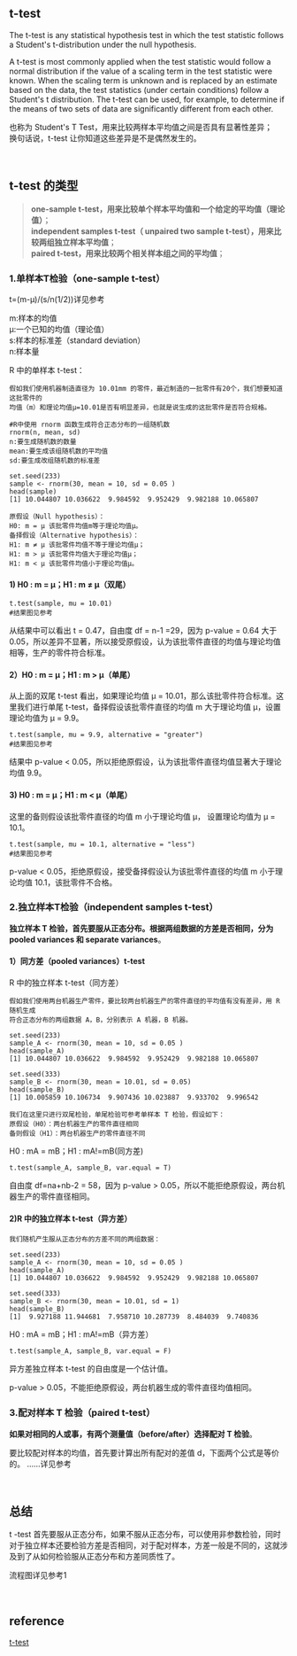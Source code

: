 ## t-test 
The t-test is any statistical hypothesis test in which the test statistic follows a Student's t-distribution under the null hypothesis.

A t-test is most commonly applied when the test statistic would follow a normal distribution if the value of a scaling term in the test statistic were known. When the scaling term is unknown and is replaced by an estimate based on the data, the test statistics (under certain conditions) follow a Student's t distribution. The t-test can be used, for example, to determine if the means of two sets of data are significantly different from each other.

也称为 Student's T Test，用来比较两样本平均值之间是否具有显著性差异；  
换句话说，t-test 让你知道这些差异是不是偶然发生的。

&nbsp;
## t-test 的类型
> **one-sample t-test，用来比较单个样本平均值和一个给定的平均值（理论值）**；  
**independent samples t-test（ unpaired two sample t-test），用来比较两组独立样本平均值**；  
**paired t-test，用来比较两个相关样本组之间的平均值**；

### 1.单样本T检验（one-sample t-test）
t=(m-μ)/(s/n(1/2))详见参考

m:样本的均值  
μ:一个已知的均值（理论值）  
s:样本的标准差（standard deviation）  
n:样本量
 
R 中的单样本 t-test：  
```
假如我们使用机器制造直径为 10.01mm 的零件，最近制造的一批零件有20个，我们想要知道这批零件的
均值（m）和理论均值μ=10.01是否有明显差异，也就是说生成的这批零件是否符合规格。

#R中使用 rnorm 函数生成符合正态分布的一组随机数
rnorm(n, mean, sd)
n:要生成随机数的数量
mean:要生成该组随机数的平均值
sd:要生成改组随机数的标准差

set.seed(233)
sample <- rnorm(30, mean = 10, sd = 0.05 )
head(sample)
[1] 10.044807 10.036622  9.984592  9.952429  9.982188 10.065807

原假设（Null hypothesis）：
H0: m = μ 该批零件均值m等于理论均值μ。
备择假设（Alternative hypothesis）：
H1: m ≠ μ 该批零件均值不等于理论均值μ；
H1: m > μ 该批零件均值大于理论均值μ；
H1: m < μ 该批零件均值小于理论均值μ。
```
#### 1) H0 : m = μ；H1 : m ≠ μ（双尾）
```
t.test(sample, mu = 10.01)  
#结果图见参考
```
从结果中可以看出 t = 0.47，自由度 df = n-1 =29，因为 p-value = 0.64 大于 0.05，所以差异不显著，所以接受原假设，认为该批零件直径的均值与理论均值相等，生产的零件符合标准。
#### 2）H0 : m = μ；H1 : m > μ（单尾）
从上面的双尾 t-test 看出，如果理论均值 μ = 10.01，那么该批零件符合标准。这里我们进行单尾 t-test，备择假设该批零件直径的均值 m 大于理论均值 μ，设置理论均值为 μ = 9.9。
```
t.test(sample, mu = 9.9, alternative = "greater")
#结果图见参考
```
结果中 p-value < 0.05，所以拒绝原假设，认为该批零件直径均值显著大于理论均值 9.9。
#### 3) H0 : m = μ；H1 : m < μ（单尾）
这里的备则假设该批零件直径的均值 m 小于理论均值 μ， 设置理论均值为 μ = 10.1。
```
t.test(sample, mu = 10.1, alternative = "less")
#结果图见参考
```
p-value < 0.05，拒绝原假设，接受备择假设认为该批零件直径的均值 m 小于理论均值 10.1，该批零件不合格。

### 2.独立样本T检验（independent samples t-test）
**独立样本 T 检验，首先要服从正态分布。根据两组数据的方差是否相同，分为 pooled variances 和 separate variances**。

#### 1）同方差（pooled variances）t-test
R 中的独立样本 t-test（同方差）  
```
假如我们使用两台机器生产零件，要比较两台机器生产的零件直径的平均值有没有差异，用 R 随机生成
符合正态分布的两组数据 A，B，分别表示 A 机器，B 机器。

set.seed(233)
sample_A <- rnorm(30, mean = 10, sd = 0.05 )
head(sample_A)
[1] 10.044807 10.036622  9.984592  9.952429  9.982188 10.065807

set.seed(333)
sample_B <- rnorm(30, mean = 10.01, sd = 0.05)
head(sample_B)
[1] 10.005859 10.106734  9.907436 10.023887  9.933702  9.996542

我们在这里只进行双尾检验，单尾检验可参考单样本 T 检验，假设如下：
原假设（H0）：两台机器生产的零件直径相同
备则假设（H1）：两台机器生产的零件直径不同
```
H0 : mA = mB；H1 : mA!=mB(同方差)
```
t.test(sample_A, sample_B, var.equal = T)
```
自由度 df=na+nb-2 = 58，因为 p-value > 0.05，所以不能拒绝原假设，两台机器生产的零件直径相同。
#### 2)R 中的独立样本 t-test（异方差）
```
我们随机产生服从正态分布的方差不同的两组数据：

set.seed(233)
sample_A <- rnorm(30, mean = 10, sd = 0.05 )
head(sample_A)
[1] 10.044807 10.036622  9.984592  9.952429  9.982188 10.065807

set.seed(333)
sample_B <- rnorm(30, mean = 10.01, sd = 1)
head(sample_B)
[1]  9.927188 11.944681  7.958710 10.287739  8.484039  9.740836
```
H0 : mA = mB；H1 : mA!=mB（异方差）
```
t.test(sample_A, sample_B, var.equal = F)
```
异方差独立样本 t-test 的自由度是一个估计值。

p-value > 0.05，不能拒绝原假设，两台机器生成的零件直径均值相同。
### 3.配对样本 T 检验（paired t-test）
**如果对相同的人或事，有两个测量值（before/after）选择配对 T 检验**。

要比较配对样本的均值，首先要计算出所有配对的差值 d，下面两个公式是等价的。
……详见参考

&nbsp;
## 总结
t -test 首先要服从正态分布，如果不服从正态分布，可以使用非参数检验，同时对于独立样本还要检验方差是否相同，对于配对样本，方差一般是不同的，这就涉及到了从如何检验服从正态分布和方差同质性了。

流程图详见参考1

&nbsp;
## reference
[t-test](https://zhuanlan.zhihu.com/p/38243421)  
